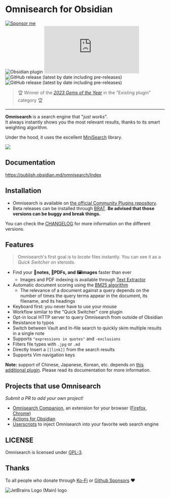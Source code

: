 # Omnisearch for Obsidian

[![Sponsor me](https://img.shields.io/badge/%E2%9D%A4%20Like%20this%20plugin%3F-Sponsor%20me!-ff69b4)](https://github.com/sponsors/scambier)  
![Obsidian plugin](https://img.shields.io/endpoint?url=https%3A%2F%2Fscambier.xyz%2Fobsidian-endpoints%2Fomnisearch.json)
![GitHub release (latest by date and asset)](https://img.shields.io/github/downloads/scambier/obsidian-omnisearch/latest/main.js)  
![GitHub release (latest by date including pre-releases)](https://img.shields.io/github/v/release/scambier/obsidian-omnisearch)
![GitHub release (latest by date including pre-releases)](https://img.shields.io/github/v/release/scambier/obsidian-omnisearch?include_prereleases&label=BRAT%20beta)

> 🏆 Winner of the _[2023 Gems of the Year](https://obsidian.md/blog/2023-goty-winners/)_ in the "Existing plugin" category 🏆


---

**Omnisearch** is a search engine that "_just works_".  
It always instantly shows you the most relevant results, thanks to its smart weighting algorithm.

Under the hood, it uses the excellent [MiniSearch](https://github.com/lucaong/minisearch) library.

![](https://raw.githubusercontent.com/scambier/obsidian-omnisearch/master/images/omnisearch.gif)


## Documentation

https://publish.obsidian.md/omnisearch/Index

## Installation

- Omnisearch is available on [the official Community Plugins repository](https://obsidian.md/plugins?search=Omnisearch).
- Beta releases can be installed through [BRAT](https://github.com/TfTHacker/obsidian42-brat). **Be advised that those
  versions can be buggy and break things.**

You can check the [CHANGELOG](./CHANGELOG.md) for more information on the different versions.

## Features

> Omnisearch's first goal is to _locate_ files instantly. You can see it as a _Quick Switcher_ on steroids.

- Find your **📝notes, 📄PDFs, and 🖼images** faster than ever
  - Images and PDF indexing is available
    through [Text Extractor](https://github.com/scambier/obsidian-text-extractor)
- Automatic document scoring using
  the [BM25 algorithm](https://github.com/lucaong/minisearch/issues/129#issuecomment-1046257399)
  - The relevance of a document against a query depends on the number of times the query terms appear in the document,
    its filename, and its headings
- Keyboard first: you never have to use your mouse
- Workflow similar to the "Quick Switcher" core plugin
- Opt-in local HTTP server to query Omnisearch from outside of Obsidian
- Resistance to typos
- Switch between Vault and In-file search to quickly skim multiple results in a single note
- Supports `"expressions in quotes"` and `-exclusions`
- Filters file types with `.jpg` or `.md`
- Directly Insert a `[[link]]` from the search results
- Supports Vim navigation keys

**Note:** support of Chinese, Japanese, Korean, etc. depends
on [this additional plugin](https://github.com/aidenlx/cm-chs-patch). Please read its documentation for more
information.

## Projects that use Omnisearch

_Submit a PR to add your own project!_

- [Omnisearch Companion](https://github.com/ALegendsTale/omnisearch-companion), an extension for your browser ([Firefox](https://addons.mozilla.org/en-US/firefox/addon/omnisearch-companion/), [Chrome](https://chromewebstore.google.com/detail/omnisearch-companion/kcjcnnlpfbilodfnnkpioijobpjhokkd))
- [Actions for Obsidian](https://actions.work/actions-for-obsidian)
- [Userscripts](https://publish.obsidian.md/omnisearch/Inject+Omnisearch+results+into+your+search+engine) to inject Omnisearch into your favorite web search engine

## LICENSE

Omnisearch is licensed under [GPL-3](https://tldrlegal.com/license/gnu-general-public-license-v3-(gpl-3)).

## Thanks

To all people who donate through [Ko-Fi](https://ko-fi.com/scambier)
or [Github Sponsors](https://github.com/sponsors/scambier) ❤

![JetBrains Logo (Main) logo](https://resources.jetbrains.com/storage/products/company/brand/logos/jb_beam.svg)
